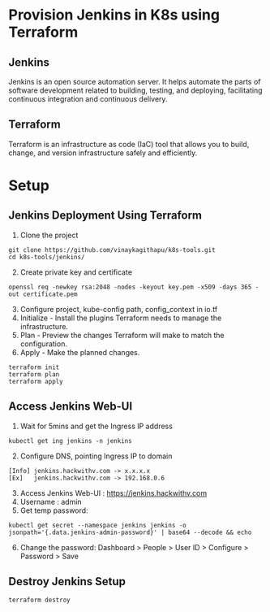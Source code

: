 # Provision Jenkins in K8s using Terraform 
## Jenkins
Jenkins is an open source automation server. It helps automate the parts of software development related to building, testing, and deploying, facilitating continuous integration and continuous delivery. 
## Terraform
Terraform is an infrastructure as code (IaC) tool that allows you to build, change, and version infrastructure safely and efficiently. 

# Setup
## Jenkins Deployment Using Terraform
1. Clone the project
```
git clone https://github.com/vinaykagithapu/k8s-tools.git
cd k8s-tools/jenkins/
```
2. Create private key and certificate 
```
openssl req -newkey rsa:2048 -nodes -keyout key.pem -x509 -days 365 -out certificate.pem
```
3. Configure project, kube-config path, config_context in io.tf
4. Initialize - Install the plugins Terraform needs to manage the infrastructure.
5. Plan - Preview the changes Terraform will make to match the configuration.
6. Apply - Make the planned changes. 
```
terraform init
terraform plan
terraform apply
```
## Access Jenkins Web-UI
1. Wait for 5mins and get the Ingress IP address
```
kubectl get ing jenkins -n jenkins
```
2. Configure DNS, pointing Ingress IP to domain
```
[Info] jenkins.hackwithv.com -> x.x.x.x
[Ex]   jenkins.hackwithv.com -> 192.168.0.6
```
3. Access Jenkins Web-UI : https://jenkins.hackwithv.com
4. Username : admin
5. Get temp password: 
```
kubectl get secret --namespace jenkins jenkins -o jsonpath='{.data.jenkins-admin-password}' | base64 --decode && echo 
```
6. Change the password: Dashboard > People > User ID > Configure > Password > Save

## Destroy Jenkins Setup
```
terraform destroy
```